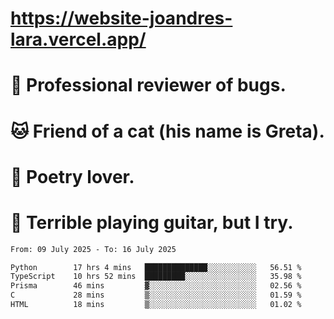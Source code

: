 # https://website-joandres-lara.vercel.app/
# 🐛 Professional reviewer of bugs.
# 🐱 Friend of a cat (his name is Greta).
# 📜 Poetry lover.
# 🎸 Terrible playing guitar, but I try.

<!--START_SECTION:waka-->

```txt
From: 09 July 2025 - To: 16 July 2025

Python        17 hrs 4 mins   ██████████████░░░░░░░░░░░   56.51 %
TypeScript    10 hrs 52 mins  █████████░░░░░░░░░░░░░░░░   35.98 %
Prisma        46 mins         ▓░░░░░░░░░░░░░░░░░░░░░░░░   02.56 %
C             28 mins         ▒░░░░░░░░░░░░░░░░░░░░░░░░   01.59 %
HTML          18 mins         ▒░░░░░░░░░░░░░░░░░░░░░░░░   01.02 %
```

<!--END_SECTION:waka-->
